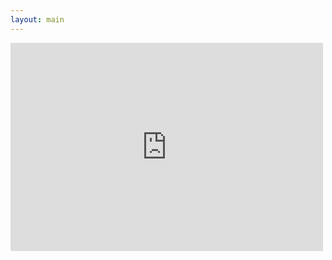 ```yaml
---
layout: main
---
```


<iframe src="https://www.flickr.com/photos/mvjantzen/11361250074/in/photostream/player/" width="500" height="333" frameborder="0"></iframe>
